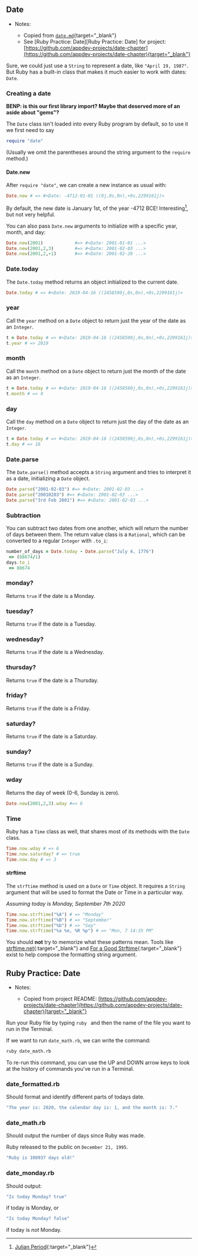 ## Date

- Notes:

  - Copied from [`date.md`](https://github.com/firstdraft/appdev-chapters/blob/benp-edits/date.md){target="_blank"}
  - See [Ruby Practice: Date][Ruby Practice: Date] for project: [https://github.com/appdev-projects/date-chapter](https://github.com/appdev-projects/date-chapter){target="_blank"}

Sure, we could just use a `String` to represent a date, like `"April 19, 1987"`. But Ruby has a built-in class that makes it much easier to work with dates: `Date`.

### Creating a date

**BENP: is this our first library import? Maybe that deserved more of an aside about "gems"?**

The `Date` class isn't loaded into every Ruby program by default, so to use it we first need to say

```ruby
require "date"
```

(Usually we omit the parentheses around the string argument to the `require` method.)

#### Date.new

After `require "date"`, we can create a new instance as usual with:

```ruby
Date.new # => #<Date: -4712-01-01 ((0j,0s,0n),+0s,2299161j)>
```

By default, the new date is January 1st, of the year -4712 BCE! Interesting[^julian], but not very helpful.

[^julian]: [Julian Period](https://en.wikipedia.org/wiki/Julian_day){:target="_blank"}

You can also pass `Date.new` arguments to initialize with a specific year, month, and day:

```ruby
Date.new(2001)            #=> #<Date: 2001-01-01 ...>
Date.new(2001,2,3)        #=> #<Date: 2001-02-03 ...>
Date.new(2001,2,-1)       #=> #<Date: 2001-02-28 ...>
```

### Date.today

The `Date.today` method returns an object initialized to the current date.

```ruby
Date.today # => #<Date: 2019-04-16 ((2458590j,0s,0n),+0s,2299161j)>
```

### year

Call the `year` method on a `Date` object to return just the year of the date as an `Integer`.

```ruby
t = Date.today # => #<Date: 2019-04-16 ((2458590j,0s,0n),+0s,2299161j)>
t.year # => 2019
```
### month

Call the `month` method on a `Date` object to return just the month of the date as an `Integer`.

```ruby
t = Date.today # => #<Date: 2019-04-16 ((2458590j,0s,0n),+0s,2299161j)>
t.month # => 4
```

### day

Call the `day` method on a `Date` object to return just the day of the date as an `Integer`.

```ruby
t = Date.today # => #<Date: 2019-04-16 ((2458590j,0s,0n),+0s,2299161j)>
t.day # => 16
```

### Date.parse

The `Date.parse()` method accepts a `String` argument and tries to interpret it as a date, initializing a `Date` object.

```ruby
Date.parse("2001-02-03") #=> #<Date: 2001-02-03 ...>
Date.parse("20010203") #=> #<Date: 2001-02-03 ...>
Date.parse("3rd Feb 2001") #=> #<Date: 2001-02-03 ...>
```

### Subtraction

You can subtract two dates from one another, which will return the number of days between them. The return value class is a `Rational`, which can be converted to a regular `Integer` with `.to_i`:

```ruby
number_of_days = Date.today - Date.parse("July 4, 1776")
 => (88674/1)
days.to_i
 => 88674
```

### monday?

Returns `true` if the date is a Monday.

### tuesday?

Returns `true` if the date is a Tuesday.

### wednesday?

Returns `true` if the date is a Wednesday.

### thursday?

Returns `true` if the date is a Thursday.

### friday?

Returns `true` if the date is a Friday.

### saturday?

Returns `true` if the date is a Saturday.

### sunday?

Returns `true` if the date is a Sunday.

### wday

Returns the day of week (0-6, Sunday is zero).

```ruby
Date.new(2001,2,3).wday #=> 6
```

### Time

Ruby has a `Time` class as well, that shares most of its methods with the `Date` class.

```ruby
Time.now.wday # => 6
Time.now.saturday? # => true
Time.now.day # => 3
```

#### strftime

The `strftime` method is used on a `Date` or `Time` object. It requires a `String` argument that will be used to format the Date or Time in a particular way.


_Assuming today is Monday, September 7th 2020_

```ruby
Time.now.strftime("%A") # => "Monday"
Time.now.strftime("%B") # => "September"
Time.now.strftime("%b") # => "Sep"
Time.now.strftime("%a %e, %R %p") # => "Mon, 7 14:35 PM"
```

You should **not** try to memorize what these patterns mean. Tools like [strftime.net](http://www.strftime.net){:target="_blank"} and [For a Good Strftime](https://www.foragoodstrftime.com/){:target="_blank"} exist to help compose the formatting string argument.

## Ruby Practice: Date

- Notes:

  - Copied from project README: [https://github.com/appdev-projects/date-chapter](https://github.com/appdev-projects/date-chapter){target="_blank"}

Run your Ruby file by typing `ruby ` and then the name of the file you want to run in the Terminal.

If we want to run `date_math.rb`, we can write the command:

```bash
ruby date_math.rb
```

To re-run this command, you can use the UP and DOWN arrow keys to look at the history of commands you've run in a Terminal.

### date_formatted.rb

Should format and identify different parts of todays date.

```bash
"The year is: 2020, the calendar day is: 1, and the month is: 7."
```


### date_math.rb
Should output the number of days since Ruby was made.

Ruby released to the public on `December 21, 1995`.

```bash
"Ruby is 108937 days old!"
```

### date_monday.rb

Should output:
```bash
"Is today Monday? true"
```
if today is Monday, or
```bash
"Is today Monday? false"
```
if today is _not_ Monday.


